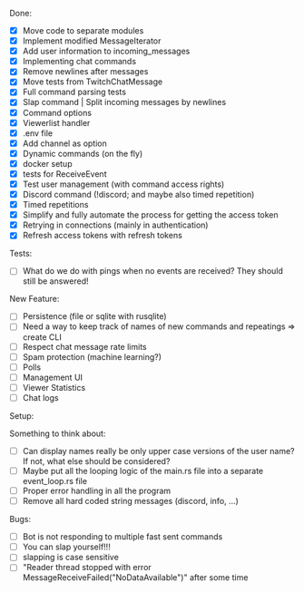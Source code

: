 Done:
- [X] Move code to separate modules
- [X] Implement modified MessageIterator
- [X] Add user information to incoming_messages
- [X] Implementing chat commands
- [X] Remove newlines after messages
- [X] Move tests from TwitchChatMessage
- [X] Full command parsing tests
- [X] Slap command | Split incoming messages by newlines
- [X] Command options
- [X] Viewerlist handler
- [X] .env file
- [X] Add channel as option
- [X] Dynamic commands (on the fly)
- [X] docker setup
- [X] tests for ReceiveEvent
- [X] Test user management (with command access rights)
- [X] Discord command (!discord; and maybe also timed repetition)
- [X] Timed repetitions
- [X] Simplify and fully automate the process for getting the access token
- [X] Retrying in connections (mainly in authentication)
- [X] Refresh access tokens with refresh tokens

Tests:
- [ ] What do we do with pings when no events are received? They should still be answered!

New Feature:
- [ ] Persistence (file or sqlite with rusqlite)
- [ ] Need a way to keep track of names of new commands and repeatings => create CLI
- [ ] Respect chat message rate limits
- [ ] Spam protection (machine learning?)
- [ ] Polls
- [ ] Management UI
- [ ] Viewer Statistics
- [ ] Chat logs

Setup:

Something to think about:
- [ ] Can display names really be only upper case versions of the user name? If not, what else should be considered?
- [ ] Maybe put all the looping logic of the main.rs file into a separate event_loop.rs file
- [ ] Proper error handling in all the program
- [ ] Remove all hard coded string messages (discord, info, ...)

Bugs:
- [ ] Bot is not responding to multiple fast sent commands
- [ ] You can slap yourself!!!
- [ ] slapping is case sensitive
- [ ] "Reader thread stopped with error MessageReceiveFailed("NoDataAvailable")" after some time

